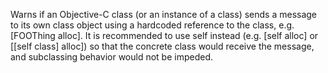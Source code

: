 Warns if an Objective-C class (or an instance of a class) sends a message to its own class object using a hardcoded reference to the class, e.g. [FOOThing alloc]. It is recommended to use self instead (e.g. [self alloc] or [[self class] alloc]) so that the concrete class would receive the message, and subclassing behavior would not be impeded.
